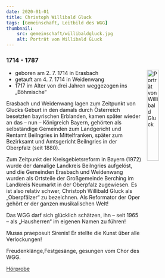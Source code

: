 ```yaml
---
date: 2020-01-01
title: Christoph Willibald Gluck
tags: [Gemeinschaft, Leitbild des WGG]
thumbnail: 
    src: gemeinschaft/willibaldgluck.jpg
    alt: Porträt von Willibald GLuck
---
```


### 1714 - 1787


<img src="images/gemeinschaft/willibaldgluck.jpg" alt="Porträt von Willibald Gluck" style="float: right; margin-left: 15px; width: 25%; margin-bottom: 15px"></img>

* geboren am 2. 7. 1714 in Erasbach
* getauft am 4. 7. 1714 in Weidenwang 
* 1717 im Alter von drei Jahren weggezogen ins „Böhmische“

Erasbach und Weidenwang lagen zum Zeitpunkt von Glucks Geburt in den damals durch Österreich besetzten bayrischen Erblanden, 
kamen später wieder an das – nun – Königreich Bayern, gehörten als selbständige Gemeinden zum Landgericht und Rentamt 
Beilngries in Mittelfranken, später zum Bezirksamt und Amtsgericht Beilngries in der Oberpfalz (seit 1880).

Zum Zeitpunkt der Kreisgebietsreform in Bayern (1972) wurde der damalige Landkreis Beilngries aufgelöst, und die Gemeinden 
Erasbach und Weidenwang wurden als Ortsteile der Großgemeinde Berching im Landkreis Neumarkt in der Oberpfalz zugewiesen. 
Es ist also relativ schwer, Christoph Willibald Gluck als „Oberpfälzer“ zu bezeichnen. Als Reformator der Oper gehört er der 
ganzen musikalischen Welt!

Das WGG darf sich glücklich schätzen, ihn – seit 1965 – als „Hausherren“ im eigenen Namen zu führen!

Musas praeposuit Sirenis!
Er stellte die Kunst über alle Verlockungen!

Freudenklänge,Festgesänge, gesungen vom Chor des WGG.

<a href="/audio/gluck.mp3" target = "_blank">Hörprobe</a>